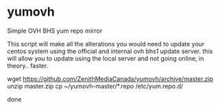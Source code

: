 # yumovh
Simple OVH BHS yum repo mirror

This script will make all the alterations you would need to update your centos system using the official and internal ovh bhs1 update server.
this will allow you to update using the local server and not going online, in theory.. faster.


wget https://github.com/ZenithMediaCanada/yumovh/archive/master.zip
unzip master.zip
cp ~/yumovh-master/*.repo /etc/yum.repo.d/

done
